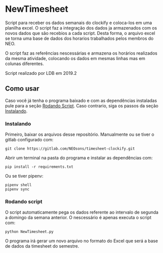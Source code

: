 # NewTimesheet
Script para receber os dados semanais do clockify e coloca-los em uma planilha excel.
O script faz a integração dos dados ja armazenados com os novos dados que são recebios a cada script. Desta forma, o arquivo excel se torna uma base de dados dos horarios trabalhados pelos membros do NEO.

O script faz as referências nescessárias e armazena os horários realizados da mesma atividade, colocando os dados em mesmas linhas mas em colunas diferentes.

Script realizado por LDB em 2019.2


## Como usar

Caso você já tenha o programa baixado e com as dependências instaladas pule para a seção [Rodando Script](#rodando-script). Caso contrario, siga os passos da seção [Instalando](#instalando).

### Instalando
Primeiro, baixar os arquivos desse repositório. Manualmente ou se tiver o gitlab configurado com:
```
git clone https://gitlab.com/NEOsons/timesheet-clockify.git 
```
Abrir um terminal na pasta do programa e instalar as dependências com:

```
pip install -r requirements.txt
```
Ou se tiver pipenv:
```
pipenv shell
pipenv sync
```
### Rodando script

O script automaticamente pega os dados referente ao intervalo de segunda a domingo da semana anterior. O nescessário é apenas executa o script com:

```
python NewTimesheet.py
```

O programa irá gerar um novo arquivo no formato do Excel que será a base de dados da timesheet do semestre.

